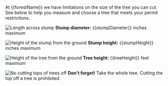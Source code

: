At {{forestName}} we have limitations on the size of the tree you can cut. See below
to help you measure and choose a tree that meets your permit restrictions.


![Length across stump](/assets/img/tree-diameter-icon.svg "stump diameter")  **Stump diameter:** {{stumpDiameter}} inches maximum

![Height of the stump from the ground](/assets/img/tree-stump-height-icon.svg "stump height")  **Stump height:** {{stumpHeight}} inches maximum

![Height of the tree from the ground](/assets/img/tree-height-icon.svg "tree height")  **Tree height:** {{treeHeight}} feet maximum

![No cutting tops of trees off](/assets/img/tree-top-icon.svg "no tree-topping")  **Don't forget!** Take the whole tree. Cutting the top off a tree is prohibited.
 